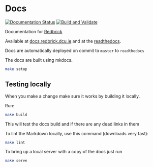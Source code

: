 # Docs

[![Documentation Status](https://readthedocs.org/projects/redbrick/badge/?version=latest)](http://redbrick.readthedocs.io/)
[![Build and Validate](https://github.com/redbrick/docs/workflows/Build%20and%20Validate/badge.svg)](https://github.com/redbrick/docs/actions?query=workflow%3A%22Build+and+Validate%22)

Documentation for [Redbrick](https://redbrick.dcu.ie)

Available at [docs.redbrick.dcu.ie](https://docs.redbrick.dcu.ie) and at the
[readthedocs](https://redbrick.readthedocs.io).

Docs are automatically deployed on commit to `master` to `readthedocs`

The docs are built using mkdocs.

```bash
make setup
```

## Testing locally

When you make a change make sure it works by building it locally.

Run:

```sh
make build
```

This will test the docs build and if there are any dead links in them

To lint the Markdown locally, use this command (downloads very fast):

```bash
make lint
```

To bring up a local server with a copy of the docs just run

```bash
make serve
```
